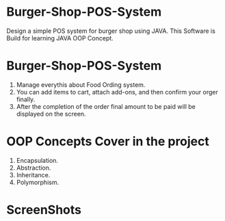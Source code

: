 # Burger-Shop-POS-System
Design a simple POS system for burger shop using JAVA.
This Software is Build for learning JAVA OOP Concept. 

# Burger-Shop-POS-System
1. Manage everythis about Food Ording system.
2. You can add items to cart, attach add-ons, and then confirm your orger finally.
3. After the completion of the order final amount to be paid will be displayed on the screen. 

# OOP Concepts Cover in the project
1. Encapsulation.
2. Abstraction.
3. Inheritance.
4. Polymorphism.

# ScreenShots






